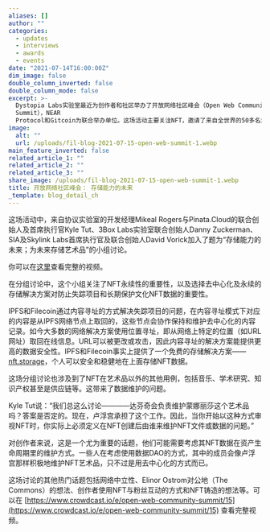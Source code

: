 ```yaml
---
aliases: []
author: ""
categories:
  - updates
  - interviews
  - awards
  - events
date: "2021-07-14T16:00:00Z"
dim_image: false
double_column_inverted: false
double_column_mode: false
excerpt: >-
  Dystopia Labs实验室最近为创作者和社区举办了开放网络社区峰会（Open Web Community
  Summit），NEAR
  Protocol和Gitcoin为联合举办单位。这场活动主要关注NFT，邀请了来自全世界的50多名演讲嘉宾及数十名艺术家和创作者。
image:
  alt: ""
  url: /uploads/fil-blog-2021-07-15-open-web-summit-1.webp
main_feature_inverted: false
related_article_1: ""
related_article_2: ""
related_article_3: ""
share_image: /uploads/fil-blog-2021-07-15-open-web-summit-1.webp
title: 开放网络社区峰会： 存储能力的未来
_template: blog_detail_ch
---
```


这场活动中，来自协议实验室的开发经理Mikeal Rogers与Pinata.Cloud的联合创始人及首席执行官Kyle Tut、3Box Labs实验室联合创始人Danny Zuckerman、SIA及Skylink Labs首席执行官及联合创始人David Vorick加入了题为“存储能力的未来；为未来存储艺术品”的小组讨论。

你可以在[这里](https://www.crowdcast.io/e/open-web-community-summit/15)查看完整的视频。

在分组讨论中，这个小组关注了NFT永续性的重要性，以及选择去中心化及永续的存储解决方案对防止失踪项目和长期保护文化NFT数据的重要性。

IPFS和Filecoin通过内容寻址的方式解决失踪项目的问题，在内容寻址模式下对应的内容是从IPFS网络节点上取回的，这些节点会协作保持和维护去中心化的内容记录。如今大多数的网络解决方案使用位置寻址，即从网络上特定的位置（如URL网址）取回在线信息。URL可以被更改或攻击，因此内容寻址的解决方案能提供更高的数据安全性。IPFS和Filecoin事实上提供了一个免费的存储解决方案—— [nft.storage](https://nft.storage/)，个人可以安全和稳健地在上面存储NFT数据。

这场分组讨论也涉及到了NFT在艺术品以外的其他用例，包括音乐、学术研究、知识产权甚至是供应链等。这带来了数据维护的问题。

Kyle Tut说：“我们总这么讨论————达芬奇会负责维护蒙娜丽莎这个艺术品吗？答案是否定的。现在，卢浮宫承担了这个工作。因此，当你开始以这种方式审视NFT时，你实际上必须定义在NFT创建后由谁来维护NFT文件或数据的问题。”

对创作者来说，这是一个尤为重要的话题，他们可能需要考虑其NFT数据在资产生命周期里的维护方式。一些人在考虑使用数据DAO的方式，其中的成员会像卢浮宫那样积极地维护NFT艺术品，只不过是用去中心化的方式而已。

这场讨论的其他热门话题包括网络中立性、Elinor Ostrom对公地（The Commons）的想法、创作者使用NFT与粉丝互动的方式和NFT铸造的想法等。可以在 [https://www.crowdcast.io/e/open-web-community-summit/15](https://www.crowdcast.io/e/open-web-community-summit/15) 查看完整视频。
